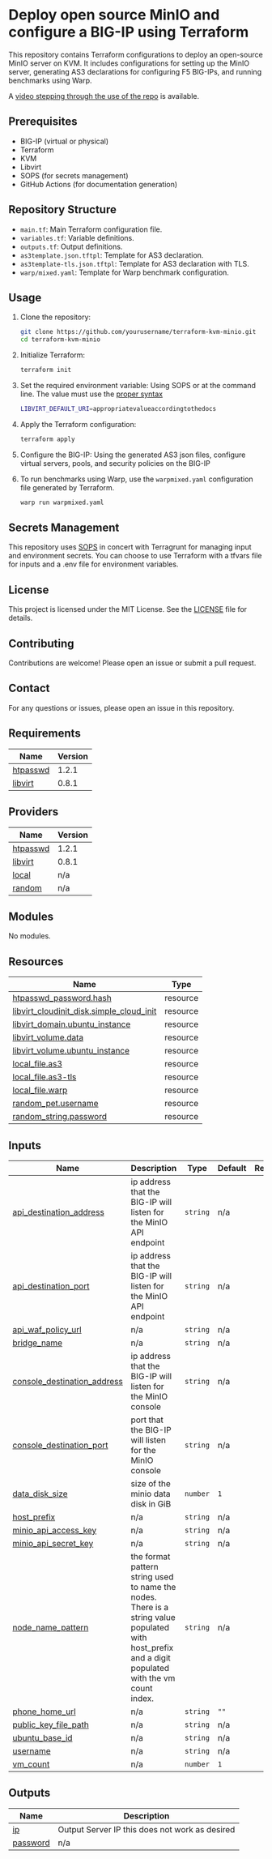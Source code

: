 # Deploy open source MinIO and configure a BIG-IP using Terraform

This repository contains Terraform configurations to deploy an open-source MinIO server on KVM. It includes configurations for setting up the MinIO server, generating AS3 declarations for configuring F5 BIG-IPs, and running benchmarks using Warp. 

A [video stepping through the use of the repo](https://www.youtube.com/watch?v=Lstwn07qW7A) is available.

## Prerequisites

- BIG-IP (virtual or physical)
- Terraform
- KVM
- Libvirt
- SOPS (for secrets management)
- GitHub Actions (for documentation generation)

## Repository Structure

- `main.tf`: Main Terraform configuration file.
- `variables.tf`: Variable definitions.
- `outputs.tf`: Output definitions.
- `as3template.json.tftpl`: Template for AS3 declaration.
- `as3template-tls.json.tftpl`: Template for AS3 declaration with TLS.
- `warp/mixed.yaml`: Template for Warp benchmark configuration.

## Usage

1. Clone the repository:
    ```sh
    git clone https://github.com/yourusername/terraform-kvm-minio.git
    cd terraform-kvm-minio
    ```

2. Initialize Terraform:
    ```sh
    terraform init
    ```

3. Set the required environment variable: 
    Using SOPS or at the command line. The value must use the [proper syntax](https://libvirt.org/uri.html)
    ```sh
    LIBVIRT_DEFAULT_URI=appropriatevalueaccordingtothedocs
    ```

4. Apply the Terraform configuration:
    ```sh
    terraform apply
    ```

5. Configure the BIG-IP:
    Using the generated AS3 json files, configure virtual servers, pools, and security policies on the BIG-IP

6. To run benchmarks using Warp, use the `warpmixed.yaml` configuration file generated by Terraform.
    ```sh
    warp run warpmixed.yaml
    ```

## Secrets Management

This repository uses [SOPS](https://github.com/getsops/sops?tab=readme-ov-file#usage) in concert with Terragrunt for managing input and environment secrets. You can choose to use Terraform with a tfvars file for inputs and a .env file for environment variables.

## License

This project is licensed under the MIT License. See the [LICENSE](LICENSE) file for details.

## Contributing

Contributions are welcome! Please open an issue or submit a pull request.

## Contact

For any questions or issues, please open an issue in this repository.



<!-- BEGIN_TF_DOCS -->
## Requirements

| Name | Version |
|------|---------|
| <a name="requirement_htpasswd"></a> [htpasswd](#requirement\_htpasswd) | 1.2.1 |
| <a name="requirement_libvirt"></a> [libvirt](#requirement\_libvirt) | 0.8.1 |

## Providers

| Name | Version |
|------|---------|
| <a name="provider_htpasswd"></a> [htpasswd](#provider\_htpasswd) | 1.2.1 |
| <a name="provider_libvirt"></a> [libvirt](#provider\_libvirt) | 0.8.1 |
| <a name="provider_local"></a> [local](#provider\_local) | n/a |
| <a name="provider_random"></a> [random](#provider\_random) | n/a |

## Modules

No modules.

## Resources

| Name | Type |
|------|------|
| [htpasswd_password.hash](https://registry.terraform.io/providers/loafoe/htpasswd/1.2.1/docs/resources/password) | resource |
| [libvirt_cloudinit_disk.simple_cloud_init](https://registry.terraform.io/providers/dmacvicar/libvirt/0.8.1/docs/resources/cloudinit_disk) | resource |
| [libvirt_domain.ubuntu_instance](https://registry.terraform.io/providers/dmacvicar/libvirt/0.8.1/docs/resources/domain) | resource |
| [libvirt_volume.data](https://registry.terraform.io/providers/dmacvicar/libvirt/0.8.1/docs/resources/volume) | resource |
| [libvirt_volume.ubuntu_instance](https://registry.terraform.io/providers/dmacvicar/libvirt/0.8.1/docs/resources/volume) | resource |
| [local_file.as3](https://registry.terraform.io/providers/hashicorp/local/latest/docs/resources/file) | resource |
| [local_file.as3-tls](https://registry.terraform.io/providers/hashicorp/local/latest/docs/resources/file) | resource |
| [local_file.warp](https://registry.terraform.io/providers/hashicorp/local/latest/docs/resources/file) | resource |
| [random_pet.username](https://registry.terraform.io/providers/hashicorp/random/latest/docs/resources/pet) | resource |
| [random_string.password](https://registry.terraform.io/providers/hashicorp/random/latest/docs/resources/string) | resource |

## Inputs

| Name | Description | Type | Default | Required |
|------|-------------|------|---------|:--------:|
| <a name="input_api_destination_address"></a> [api\_destination\_address](#input\_api\_destination\_address) | ip address that the BIG-IP will listen for the MinIO API endpoint | `string` | n/a | yes |
| <a name="input_api_destination_port"></a> [api\_destination\_port](#input\_api\_destination\_port) | ip address that the BIG-IP will listen for the MinIO API endpoint | `string` | n/a | yes |
| <a name="input_api_waf_policy_url"></a> [api\_waf\_policy\_url](#input\_api\_waf\_policy\_url) | n/a | `string` | n/a | yes |
| <a name="input_bridge_name"></a> [bridge\_name](#input\_bridge\_name) | n/a | `string` | n/a | yes |
| <a name="input_console_destination_address"></a> [console\_destination\_address](#input\_console\_destination\_address) | ip address that the BIG-IP will listen for the MinIO console | `string` | n/a | yes |
| <a name="input_console_destination_port"></a> [console\_destination\_port](#input\_console\_destination\_port) | port that the BIG-IP will listen for the MinIO console | `string` | n/a | yes |
| <a name="input_data_disk_size"></a> [data\_disk\_size](#input\_data\_disk\_size) | size of the minio data disk in GiB | `number` | `1` | no |
| <a name="input_host_prefix"></a> [host\_prefix](#input\_host\_prefix) | n/a | `string` | n/a | yes |
| <a name="input_minio_api_access_key"></a> [minio\_api\_access\_key](#input\_minio\_api\_access\_key) | n/a | `string` | n/a | yes |
| <a name="input_minio_api_secret_key"></a> [minio\_api\_secret\_key](#input\_minio\_api\_secret\_key) | n/a | `string` | n/a | yes |
| <a name="input_node_name_pattern"></a> [node\_name\_pattern](#input\_node\_name\_pattern) | the format pattern string used to name the nodes. There is a string value populated with host\_prefix and a digit populated with the vm count index. | `string` | n/a | yes |
| <a name="input_phone_home_url"></a> [phone\_home\_url](#input\_phone\_home\_url) | n/a | `string` | `""` | no |
| <a name="input_public_key_file_path"></a> [public\_key\_file\_path](#input\_public\_key\_file\_path) | n/a | `string` | n/a | yes |
| <a name="input_ubuntu_base_id"></a> [ubuntu\_base\_id](#input\_ubuntu\_base\_id) | n/a | `string` | n/a | yes |
| <a name="input_username"></a> [username](#input\_username) | n/a | `string` | n/a | yes |
| <a name="input_vm_count"></a> [vm\_count](#input\_vm\_count) | n/a | `number` | `1` | no |

## Outputs

| Name | Description |
|------|-------------|
| <a name="output_ip"></a> [ip](#output\_ip) | Output Server IP this does not work as desired |
| <a name="output_password"></a> [password](#output\_password) | n/a |
<!-- END_TF_DOCS -->